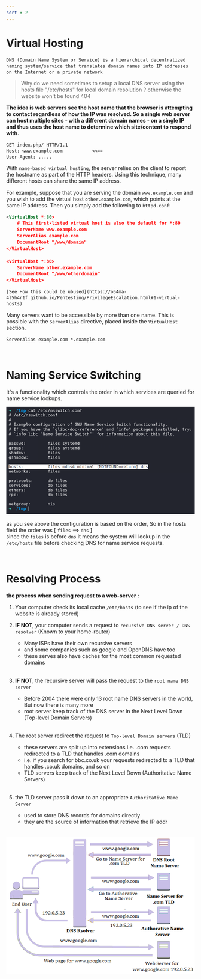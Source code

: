 ```yaml
---
sort : 2 
---
```


# Virtual Hosting

```note
DNS (Domain Name System or Service) is a hierarchical decentralized naming system/service that translates domain names into IP addresses on the Internet or a private network
```

> Why do we need sometimes to setup a local DNS server using the hosts file "/etc/hosts" for local domain resolution ?
> otherwise the website won't be found 404 

<b>
 The idea is web servers see the host name that the browser is attempting to contact regardless of how the IP was resolved.
 So a single web server can host multiple sites - with a different domain names - on a single IP and thus uses the host name to determine which site/content to respond with.
</b>

```
GET index.php/ HTTP/1.1
Host: www.example.com           <<==
User-Agent: .....
```

With `name-based virtual hosting`, the server relies on the client to report the hostname as part of the HTTP headers. Using this technique, many different hosts can share the same IP address.

For example, suppose that you are serving the domain `www.example.com` and you wish to add the virtual host `other.example.com`, which points at the same IP address. Then you simply add the following to `httpd.conf`:

```xml
<VirtualHost *:80>
    # This first-listed virtual host is also the default for *:80
    ServerName www.example.com
    ServerAlias example.com 
    DocumentRoot "/www/domain"
</VirtualHost>

<VirtualHost *:80>
    ServerName other.example.com
    DocumentRoot "/www/otherdomain"
</VirtualHost>
```

```Danger
[See How this could be ubused](https://o54ma-4l5h4r1f.github.io/Pentesting/PrivilegeEscalation.html#1-virtual-hosts)
```

Many servers want to be accessible by more than one name. This is possible with the `ServerAlias` directive, placed inside the `VirtualHost` section.

```xml
ServerAlias example.com *.example.com
```








<br>

# Naming Service Switching

It's a functionality which controls the order in which services are queried for name service lookups.

<p align="center"> 
  <img src='./../assets/images/7.png'> 
</p>    

as you see above the configuration is based on the order, So in the hosts field the order was [ `files` ==>  `dns` ] <br>
since the `files` is before `dns` it means the system will lookup in the `/etc/hosts` file before checking DNS for name service requests.




<br>

# Resolving Process

<b> the process when sending request to a web-server : </b>

1. Your computer check its local cache `/etc/hosts` (to see if the ip of the website is already stored) <br>

2. <b> IF NOT</b>,  your computer sends a request to `recursive DNS server / DNS resolver` (Known to your home-router)
    - Many ISPs have their own recursive servers
    - and some companies such as google and OpenDNS have too
    - these serves also have caches for the most common requested domains <br><br>

3.  <b>IF NOT</b>, the recursive server will pass the request to the `root name DNS server`
    - Before 2004 there were only 13 root name DNS servers in the world, But now there is many more 
    - root server keep track of the DNS server in the Next Level Down (Top-level Domain Servers) <br><br>

4.  The root server redirect the request to `Top-level Domain servers` (TLD)
    - these servers are split up into extensions i.e. .com requests redirected to a TLD that handles .com domains 
    - i.e. if you search for bbc.co.uk your requests redirected to a TLD that handles .co.uk domains, and so on
    - TLD servers keep track of the Next Level Down (Authoritative Name Servers) <br><br>

5. the TLD server pass it down to an appropriate `Authoritative Name Server` 
    - used to store DNS records for domains directly
    - they are the source of information that retrieve the IP addr  <br><br>

<p align="center"> 
  <img src='./../assets/images/8.png'> 
</p>  